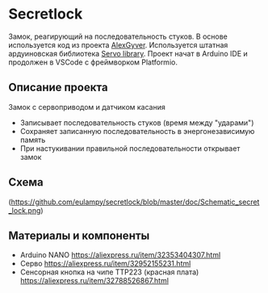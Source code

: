 # Secretlock
Замок, реагирующий на последовательность стуков. В основе используется код из проекта [AlexGyver](https://github.com/AlexGyver/SecretKnockLock).
Используется штатная ардуиновская библиотека [Servo library](https://www.arduino.cc/en/reference/servo).
Проект начат в Arduino IDE и продолжен в VSCode с фреймворком Platformio.

## Описание проекта
Замок с сервоприводом и датчиком касания
- Записывает последовательность стуков (время между "ударами")
- Сохраняет записанную последовательность в энергонезависимую память
- При настукивании правильной последовательности открывает замок

## Схема
 
(https://github.com/eulampy/secretlock/blob/master/doc/Schematic_secret_lock.png)

<a id="chapter-3"></a>
## Материалы и компоненты
* Arduino NANO https://aliexpress.ru/item/32353404307.html
* Серво https://aliexpress.ru/item/32952155231.html
* Сенсорная кнопка на чипе TTP223 (красная плата) https://aliexpress.ru/item/32788526867.html
